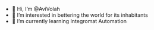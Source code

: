 - 👋 Hi, I’m @AviVolah
- 👀 I’m interested in bettering the world for its inhabitants
- 🌱 I’m currently learning Integromat Automation

<!---
AviVolah/AviVolah is a ✨ special ✨ repository because its `README.md` (this file) appears on your GitHub profile.
You can click the Preview link to take a look at your changes.
--->
